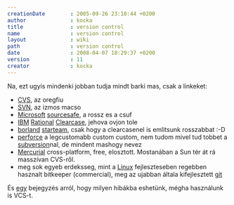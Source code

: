 ```yaml
---
creationDate        : 2005-09-26 23:10:44 +0200 
author              : kocka 
title               : version control 
name                : version control 
layout              : wiki 
path                : version control 
date                : 2008-04-07 18:29:37 +0200 
version             : 11 
creator             : kocka 
---
```

Na, ezt ugyis mindenki jobban tudja mindt barki mas, csak a linkeket:

*   [CVS](CVS.html), az oregfiu
*   [SVN](svn.html), az izmos macso
*   [Microsoft](Microsoft.html) [sourcesafe](sourcesafe.html), a rossz es a csuf
*   [IBM](IBM.html) [Rational](Rational.html) [Clearcase](ClearCase.html), jehova ovjon tole
*   [borland](borland.html) [starteam](starteam.html), csak hogy a clearcasenel is emlitsunk rosszabbat :-D
*   [perforce](perforce.html) a legcustomabb custom custom, nem tudom mivel tud tobbet a [subversion](subversion.html)nal, de mindent mashogy nevez
*   [Mercurial](Mercurial.html) cross-platform, free, elosztott. Mostanában a Sun tér át rá masszívan CVS-ről.
*   meg sok egyeb erdeksseg, mint a [Linux](Linux.html) fejleszteseben regebben hasznalt bitkeeper (commercial), meg az ujabban általa kifejlesztett [git](git.html)

És [egy](http://stuffthathappens.com/blog/2007/09/28/4-signs-you-are-fighting-your-version-control-tool/)  bejegyzés arról, hogy milyen hibákba eshetünk, mégha használunk is VCS-t.





